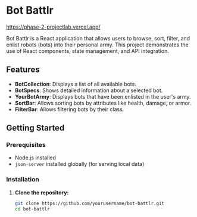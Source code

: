 # Bot Battlr
https://phase-2-projectlab.vercel.app/

Bot Battlr is a React application that allows users to browse, sort, filter, and enlist robots (bots) into their personal army. This project demonstrates the use of React components, state management, and API integration.

## Features

- **BotCollection**: Displays a list of all available bots.
- **BotSpecs**: Shows detailed information about a selected bot.
- **YourBotArmy**: Displays bots that have been enlisted in the user's army.
- **SortBar**: Allows sorting bots by attributes like health, damage, or armor.
- **FilterBar**: Allows filtering bots by their class.

## Getting Started

### Prerequisites

- Node.js installed
- `json-server` installed globally (for serving local data)

### Installation

1. **Clone the repository:**

   ```bash
   git clone https://github.com/yourusername/bot-battlr.git
   cd bot-battlr
